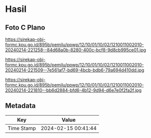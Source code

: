 # Hasil

## Foto C Plano

https://sirekap-obj-formc.kpu.go.id/895b/pemilu/ppwp/12/10/01/10/02/1210011002010-20240214-221258--84d68a0b-8280-400c-bcf8-9d8cb995ce01.jpg

https://sirekap-obj-formc.kpu.go.id/895b/pemilu/ppwp/12/10/01/10/02/1210011002010-20240214-221509--7e561af7-bd69-4bcb-bdb6-79a694d410dd.jpg

https://sirekap-obj-formc.kpu.go.id/895b/pemilu/ppwp/12/10/01/10/02/1210011002010-20240214-221810--bb6d2884-bfd6-4b12-9d94-d6e7e0f2fa2f.jpg


## Metadata

| Key        | Value               |
| ---------- | ------------------- |
| Time Stamp | 2024-02-15 00:41:44 |



